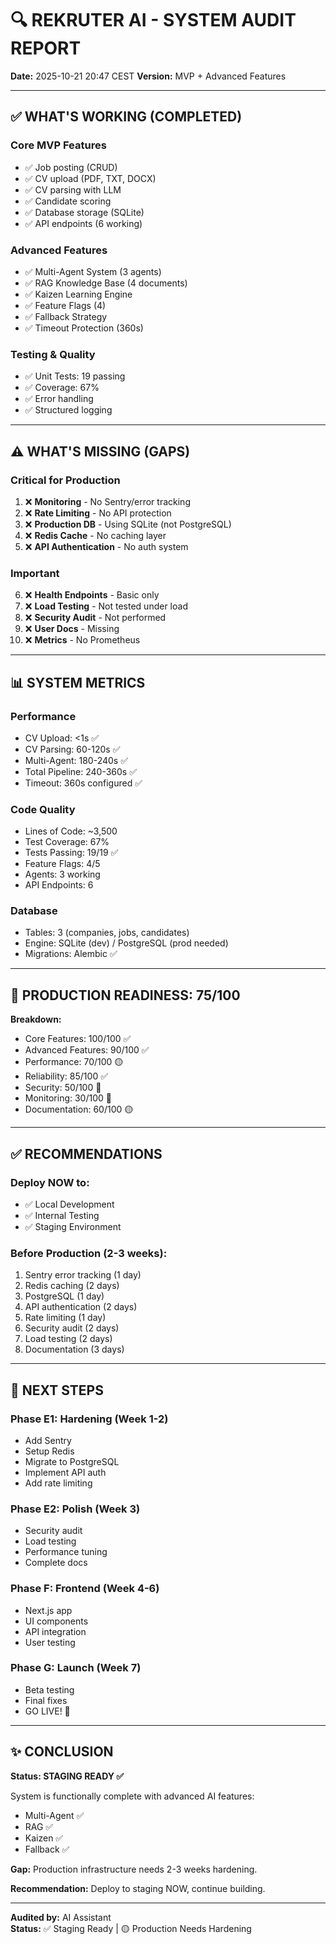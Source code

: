 # 🔍 REKRUTER AI - SYSTEM AUDIT REPORT
**Date:** 2025-10-21 20:47 CEST
**Version:** MVP + Advanced Features

---

## ✅ WHAT'S WORKING (COMPLETED)

### Core MVP Features
- ✅ Job posting (CRUD)
- ✅ CV upload (PDF, TXT, DOCX)
- ✅ CV parsing with LLM
- ✅ Candidate scoring
- ✅ Database storage (SQLite)
- ✅ API endpoints (6 working)

### Advanced Features
- ✅ Multi-Agent System (3 agents)
- ✅ RAG Knowledge Base (4 documents)
- ✅ Kaizen Learning Engine
- ✅ Feature Flags (4)
- ✅ Fallback Strategy
- ✅ Timeout Protection (360s)

### Testing & Quality
- ✅ Unit Tests: 19 passing
- ✅ Coverage: 67%
- ✅ Error handling
- ✅ Structured logging

---

## ⚠️ WHAT'S MISSING (GAPS)

### Critical for Production
1. ❌ **Monitoring** - No Sentry/error tracking
2. ❌ **Rate Limiting** - No API protection
3. ❌ **Production DB** - Using SQLite (not PostgreSQL)
4. ❌ **Redis Cache** - No caching layer
5. ❌ **API Authentication** - No auth system

### Important
6. ❌ **Health Endpoints** - Basic only
7. ❌ **Load Testing** - Not tested under load
8. ❌ **Security Audit** - Not performed
9. ❌ **User Docs** - Missing
10. ❌ **Metrics** - No Prometheus

---

## 📊 SYSTEM METRICS

### Performance
- CV Upload: <1s ✅
- CV Parsing: 60-120s ✅
- Multi-Agent: 180-240s ✅
- Total Pipeline: 240-360s ✅
- Timeout: 360s configured ✅

### Code Quality
- Lines of Code: ~3,500
- Test Coverage: 67%
- Tests Passing: 19/19 ✅
- Feature Flags: 4/5
- Agents: 3 working
- API Endpoints: 6

### Database
- Tables: 3 (companies, jobs, candidates)
- Engine: SQLite (dev) / PostgreSQL (prod needed)
- Migrations: Alembic ✅

---

## 🎯 PRODUCTION READINESS: 75/100

**Breakdown:**
- Core Features: 100/100 ✅
- Advanced Features: 90/100 ✅
- Performance: 70/100 🟡
- Reliability: 85/100 ✅
- Security: 50/100 🔴
- Monitoring: 30/100 🔴
- Documentation: 60/100 🟡

---

## ✅ RECOMMENDATIONS

### Deploy NOW to:
- ✅ Local Development
- ✅ Internal Testing
- ✅ Staging Environment

### Before Production (2-3 weeks):
1. Sentry error tracking (1 day)
2. Redis caching (2 days)
3. PostgreSQL (1 day)
4. API authentication (2 days)
5. Rate limiting (1 day)
6. Security audit (2 days)
7. Load testing (2 days)
8. Documentation (3 days)

---

## 🚀 NEXT STEPS

### Phase E1: Hardening (Week 1-2)
- Add Sentry
- Setup Redis
- Migrate to PostgreSQL
- Implement API auth
- Add rate limiting

### Phase E2: Polish (Week 3)
- Security audit
- Load testing
- Performance tuning
- Complete docs

### Phase F: Frontend (Week 4-6)
- Next.js app
- UI components
- API integration
- User testing

### Phase G: Launch (Week 7)
- Beta testing
- Final fixes
- GO LIVE! 🎉

---

## ✨ CONCLUSION

**Status: STAGING READY ✅**

System is functionally complete with advanced AI features:
- Multi-Agent ✅
- RAG ✅
- Kaizen ✅
- Fallback ✅

**Gap:** Production infrastructure needs 2-3 weeks hardening.

**Recommendation:** Deploy to staging NOW, continue building.

---

**Audited by:** AI Assistant  
**Status:** ✅ Staging Ready | 🟡 Production Needs Hardening
